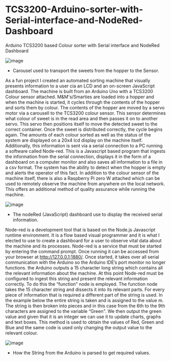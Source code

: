 # TCS3200-Arduino-sorter-with-Serial-interface-and-NodeRed-Dashboard
Arduino TCS3200 based Colour sorter with Serial interface and  NodeRed Dashboard

![image](https://user-images.githubusercontent.com/80263068/147759284-ac9563f1-529a-4e48-9cf7-e642c6c0dd73.png)
- Carousel used to transport the sweets from the hopper to the Sensor. 


As a fun project I created an automated sorting machine that visually presents information to a user cia an LCD and an on-screen JavaScript dashboard. The machine is built from an Arduino Uno with a TCS3200 Colour sensor attached. M&M's/Smarties are loaded into a hopper and when the machine is started, it cycles through the contents of the hopper and sorts them by colour. The contents of the hopper are moved by a servo motor via a carousell to the TCS3200 colour sensor. This sensor determines what colour of sweet is in the read area and then passes it on to another servo. This servo then positions itself to move the detected sweet to the correct container. Once the sweet is distributed correctly, the cycle begins again. The amounts of each colour sorted as well as the status of the system are displayed on a 20x4 lcd display on the machine itself. Additionally, this information is sent via a serial connection to a PC running a software called Node-red. This is a Javascript based program that ingests the information from the serial connection, displays it in the form of a dashboard on a computer monitor and also saves all information to a file in a csv format. The system has the ability to detect when the hopper is empty and alerts the operator of this fact. In addition to the colour sensor of the machine itself, there is also a Raspberry Pi zero W attached which can be used to remotely observe the machine from anywhere on the local network. This offers an additional method of quality assurance while running the machine. 

![image](https://user-images.githubusercontent.com/80263068/147758567-ad1bc078-ff11-4df5-963e-6aa9f2d5b4b8.png)
 - The nodeRed (JavaScript) dashboard use to display the received serial information. 

Node-red is a development tool that is based on the Node.js Javascript runtime environment. It is a flow based visual programmer and it is what I elected to use to create a dashboard for a user to observe vital data about the machine and its processes. Node-red is a service that must be started by entering the command prompt. Once running it can be accessed from your browser at http://127.0.0.1:1880/. Once started, it takes over all serial communication with the Arduino so the Arduino IDE’s port monitor no longer functions. the Arduino outputs a 15 character long string which contains all the relevant information about the machine. At this point Node-red must be configured to ingest this string and present the relevant information correctly. To do this the “function” node is employed. The function node takes the 15 character string and dissects it into its relevant parts. For every piece of information that is required a different part of the string is used. In the example below the entire string is taken and is assigned to the value m. The string is then broken into pieces and in this case from the 6th to the 9th characters are assigned to the variable “Green". We then output the green value and given that it is an integer we can use it to update charts, graphs and text boxes. This method is used to obtain the values of Red, Green and Blue and the same code is used only changing the output value to the relevant colour.

![image](https://user-images.githubusercontent.com/80263068/147759969-49463421-4a11-44e1-a287-8d64a8172473.png)
- How the String from the Arduino is parsed to get required values.

